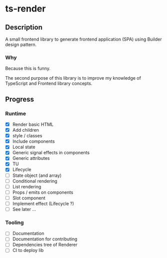 # ts-render

## Description

A small frontend library to generate frontend application (SPA) using Builder design pattern.

### Why

Because this is funny.

The second purpose of this library is to improve my knowledge of TypeScript and Frontend library concepts.

## Progress

### Runtime

- [x] Render basic HTML
- [x] Add children
- [x] style / classes
- [x] Include components
- [x] Local state
- [x] Generic signal effects in components
- [x] Generic attributes
- [x] TU
- [x] Lifecycle
- [ ] State object (and array)
- [ ] Conditional rendering
- [ ] List rendering
- [ ] Props / emits on components
- [ ] Slot component
- [ ] Implement effect (Lifecycle ?)
- [ ] See later ...

### Tooling

- [ ] Documentation
- [ ] Documentation for contributing
- [ ] Dependencies tree of Renderer
- [ ] CI to deploy lib
